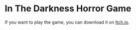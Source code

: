 # In The Darkness Horror Game

If you want to play the game, you can download it on [Itch.io](https://ggd3v.itch.io/lovecraft-inspired-game-in-the-darkness).
